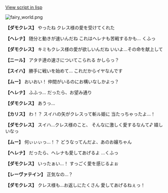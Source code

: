 [View script in lisp](../scripts/101305051.txt)

![fairy_world.png](../images/backgrounds/fairy_world.png)

**【ダモクレス】**
やったね
クレス様の愛を受けてくれた

**【ヘレナ】**
随分と動きが速いんだね
これはヘレナも苦戦するかも…
くふっ

**【ダモクレス】**
キミもクレス様の愛が欲しいんだね
いいよ…その命を献上して

**【ニール】**
アタチ達の速さについてこられる
かしらっ？

**【スイハ】**
勝手に戦いを始めて…
これだからイヤなんです

**【ムー】**
おいおい！
仲間がいるのにお構いなしかよっ？

**【ヘレナ】**
ふふっ…
だったら、お望み通り

**【ダモクレス】**
あうっ…

**【カリス】**
わ！？
スイハの矢がクレスって斬ル姫に
当たっちゃったよ…！

**【ダモクレス】**
スイハ…クレス様のこと、
そんなに激しく愛するなんて♪
嬉しいなっ

**【ムー】**
何ぃぃぃっ…！？
どうなってんだよ、あのお嬢ちゃん

**【ヘレナ】**
だったら、ヘレナも愛してあげるよ
…くふっ

**【ダモクレス】**
いったぁい…！
すっごく愛を感じるよぉ

**【レーヴァテイン】**
正気なの…？

**【ダモクレス】**
クレス様も…お返しにたくさん
愛してあげるねぇっ！